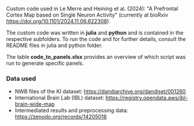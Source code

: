 Custom code used in Le Merre and Heining et al. (2024): "A Prefrontal Cortex Map based on Single Neuron Activity" (currently at bioRxiv https://doi.org/10.1101/2024.11.06.622308).

The custom code was written in **julia** and **python** and is contained in the respective subfolders. 
To run the code and for further details, consult the README files in julia and python folder.

The table **code_to_panels.xlsx** provides an overview of which script was run to generate specific panels.


### Data used

- NWB files of the KI dataset: https://dandiarchive.org/dandiset/001260
- International Brain Lab (IBL) dataset: https://registry.opendata.aws/ibl-brain-wide-map
- Intermediated results and preprocessing data: https://zenodo.org/records/14205018
